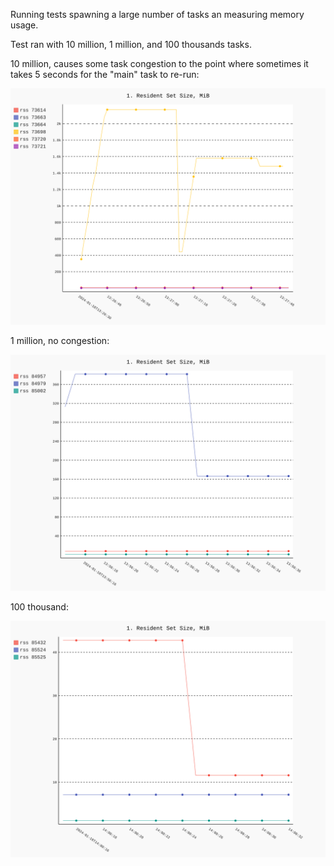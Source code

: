 Running tests spawning a large number of tasks an measuring memory usage.

Test ran with 10 million, 1 million, and 100 thousands tasks.

10 million, causes some task congestion to the point where sometimes it takes 5 seconds
for the "main" task to re-run:

![](plot-tasks-10-million.svg)

1 million, no congestion:

![](plot-tasks-1-million.svg)

100 thousand:

![](plot-tasks-100-000.svg)
